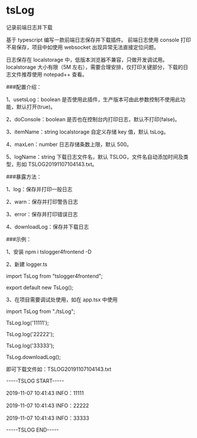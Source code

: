 # tsLog

记录前端日志并下载

基于 typescript 编写一款前端日志保存并下载插件。
前端日志使用 console 打印不易保存，项目中如使用 websocket 出现异常无法直接定位问题。

日志保存在 localstorage 中，低版本浏览器不兼容，只做开发调试用。
localstorage 大小有限（5M 左右），需要合理安排，仅打印关键部分，下载的日志文件推荐使用 notepad++ 查看。

###配置介绍：

1、usetsLog：boolean
是否使用此插件，生产版本可由此参数控制不使用此功能，默认打开(true)。

2、doConsole：boolean
是否也在控制台内打印日志，默认不打印(false)。

3、itemName：string
localstorage 自定义存储 key 值，默认 tsLog。

4、maxLen：number
日志存储条数上限，默认 500。

5、logName：string
下载日志文件名，默认 TSLOG，文件名自动添加时间及类型，形如 TSLOG20191107104143.txt。

###暴露方法：

1、log：保存并打印一般日志

2、warn：保存并打印警告日志

3、error：保存并打印错误日志

4、downloadLog：保存并下载日志

###示例：

1、安装
npm i tslogger4frontend -D

2、新建 logger.ts

import TsLog from "tslogger4frontend";

export default new TsLog();

3、在项目需要调试处使用，如在 app.tsx 中使用

import TsLog from "./tsLog";

TsLog.log('11111');

TsLog.log('22222');

TsLog.log('33333');

TsLog.downloadLog();

即可下载文件如：TSLOG20191107104143.txt

-----TSLOG START-----

2019-11-07 10:41:43 INFO：11111

2019-11-07 10:41:43 INFO：22222

2019-11-07 10:41:43 INFO：33333

-----TSLOG END-----
